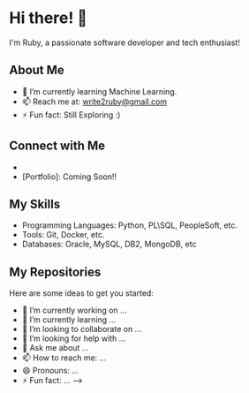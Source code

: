 # Hi there! 👋
I'm Ruby, a passionate software developer and tech enthusiast!

## About Me
- 🌱 I’m currently learning Machine Learning.
- 📫 Reach me at: write2ruby@gmail.com
- ⚡ Fun fact: Still Exploring :)

## Connect with Me
- [LinkedIn]: (https://www.linkedin.com/in/ruby-u-42b13924/)
- [Portfolio]: Coming Soon!!

## My Skills
- Programming Languages: Python, PL\SQL, PeopleSoft, etc.
- Tools: Git, Docker, etc.
- Databases: Oracle, MySQL, DB2, MongoDB, etc

## My Repositories


Here are some ideas to get you started:

- 🔭 I’m currently working on ...
- 🌱 I’m currently learning ...
- 👯 I’m looking to collaborate on ...
- 🤔 I’m looking for help with ...
- 💬 Ask me about ...
- 📫 How to reach me: ...
- 😄 Pronouns: ...
- ⚡ Fun fact: ...
-->
